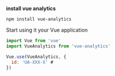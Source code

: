 **install vue analytics**
```
npm install vue-analytics
```
Start using it your Vue application
```javaScript
import Vue from 'vue'
import VueAnalytics from 'vue-analytics'

Vue.use(VueAnalytics, {
  id: 'UA-XXX-X' #
})
```
<!--stackedit_data:
eyJoaXN0b3J5IjpbLTE1MzAxMzIzNzJdfQ==
-->